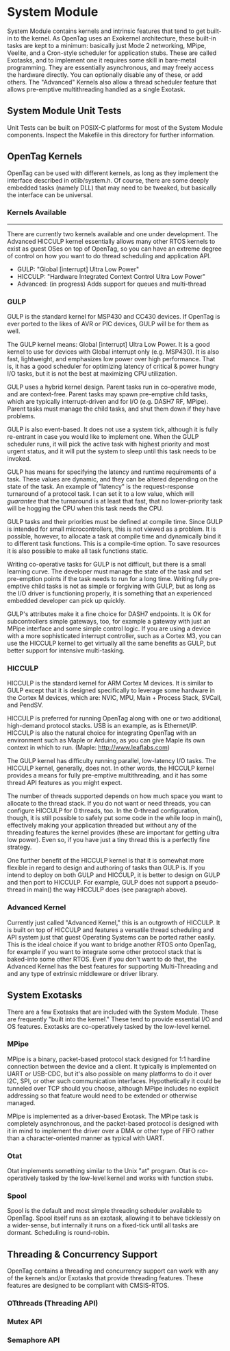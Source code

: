 System Module
=============
System Module contains kernels and intrinsic features that tend to get built-in to the kernel.  As OpenTag uses an Exokernel architecture, these built-in tasks
are kept to a minimum: basically just Mode 2 networking, MPipe, Veelite, and a Cron-style scheduler for application stubs.  These are called Exotasks, and to implement one it requires some skill in bare-metal programming.  They are essentially asynchronous, and may freely access the hardware directly.  You can optionally disable any of these, or add others.  The "Advanced" Kernels also allow a thread scheduler feature that allows pre-emptive multithreading handled as a single Exotask.

## System Module Unit Tests
Unit Tests can be built on POSIX-C platforms for most of the System Module components.  Inspect the Makefile in this directory for further information.

## OpenTag Kernels
OpenTag can be used with different kernels, as long as they implement the interface described in otlib/system.h.  Of course, there are some deeply embedded tasks (namely DLL) that may need to be tweaked, but basically the interface can be universal.

### Kernels Available
---------------------
There are currently two kernels available and one under development.  The Advanced HICCULP kernel essentially allows many other RTOS kernels to exist as guest OSes on top of OpenTag, so you can have an extreme degree of control on how you want to do thread scheduling and application API.

  * GULP: "Global [interrupt] Ultra Low Power"
  * HICCULP: "Hardware Integrated Context Control Ultra Low Power"
  * Advanced: (in progress) Adds support for queues and multi-thread 


### GULP
GULP is the standard kernel for MSP430 and CC430 devices.  If OpenTag is ever ported to the likes of AVR or PIC devices, GULP will be for them as well.

The GULP kernel means: Global [interrupt] Ultra Low Power.  It is a good kernel to use for devices with Global interrupt only (e.g. MSP430).  It is also fast, lightweight, and emphasizes low power over high performance.  That is, it has a good scheduler for optimizing latency of critical & power hungry I/O tasks, but it is not the best at maximizing CPU utilization.

GULP uses a hybrid kernel design.  Parent tasks run in co-operative mode, and are context-free.  Parent tasks may spawn pre-emptive child tasks, which are
typically interrupt-driven and for I/O (e.g. DASH7 RF, MPipe).  Parent tasks must manage the child tasks, and shut them down if they have problems.

GULP is also event-based.  It does not use a system tick, although it is fully re-entrant in case you would like to implement one.  When the GULP scheduler
runs, it will pick the active task with highest priority and most urgent status, and it will put the system to sleep until this task needs to be invoked.

GULP has means for specifying the latency and runtime requirements of a task. These values are dynamic, and they can be altered depending on the state of the task.  An example of "latency" is the request-response turnaround of a protocol task.  I can set it to a low value, which will *guarantee* that the turnaround is at least that fast, that no lower-priority task will be hogging the CPU when this task needs the CPU.

GULP tasks and their priorities must be defined at compile time.  Since GULP is intended for small microcontrollers, this is not viewed as a problem.  It is possible, however, to allocate a task at compile time and dynamically bind it to different task functions.  This is a compile-time option.  To save resources it is also possible to make all task functions static.

Writing co-operative tasks for GULP is not difficult, but there is a small learning curve.  The developer must manage the state of the task and set pre-emption points if the task needs to run for a long time.  Writing fully pre-emptive child tasks is not as simple or forgiving with GULP, but as long as the I/O driver is functioning properly, it is something that an experienced embedded developer can pick up quickly.

GULP's attributes make it a fine choice for DASH7 endpoints.  It is OK for subcontrollers simple gateways, too, for example a gateway with just an MPipe interface and some simple control logic. If you are using a device with a more sophisticated interrupt controller, such as a Cortex M3, you can use the HICCULP kernel to get virtually all the same benefits as GULP, but better support for intensive multi-tasking.


### HICCULP
HICCULP is the standard kernel for ARM Cortex M devices.  It is similar to GULP except that it is designed specifically to leverage some hardware in the Cortex M devices, which are: NVIC, MPU, Main + Process Stack, SVCall, and PendSV.

HICCULP is preferred for running OpenTag along with one or two additional, high-demand protocol stacks.  USB is an example, as is Ethernet/IP.  HICCULP is also the natural choice for integrating OpenTag with an environment such as Maple or Arduino, as you can give Maple its own context in which to run. 
(Maple: http://www.leaflabs.com)

The GULP kernel has difficulty running parallel, low-latency I/O tasks.  The HICCULP kernel, generally, does not.  In other words, the HICCULP kernel provides a means for fully pre-emptive multithreading, and it has some thread API features as you might expect.  

The number of threads supported depends on how much space you want to allocate to the thread stack.  If you do not want or need threads, you can configure 
HICCULP for 0 threads, too.  In the 0-thread configuration, though, it is still possible to safely put some code in the while loop in main(), effectively making your application threaded but without any of the threading features the kernel provides (these are important for getting ultra low power).  Even so, if you have just a tiny thread this is a perfectly fine strategy.

One further benefit of the HICCULP kernel is that it is somewhat more flexible in regard to design and authoring of tasks than GULP is.  If you intend to 
deploy on both GULP and HICCULP, it is better to design on GULP and then port  to HICCULP.  For example, GULP does not support a pseudo-thread in main() the way HICCULP does (see paragraph above).

### Advanced Kernel
Currently just called "Advanced Kernel," this is an outgrowth of HICCULP.  It is built on top of HICCULP and features a versatile thread scheduling and API system just that guest Operating Systems can be ported rather easily.  This is the ideal choice if you want to bridge another RTOS onto OpenTag, for example if you want to integrate some other protocol stack that is baked-into some other RTOS.  Even if you don't want to do that, the Advanced Kernel has the best features for supporting Multi-Threading and and any type of extrinsic middleware or driver library. 

## System Exotasks
There are a few Exotasks that are included with the System Module.  These are frequently "built into the kernel."  These tend to provide essential I/O and OS features.  Exotasks are co-operatively tasked by the low-level kernel.

### MPipe
MPipe is a binary, packet-based protocol stack designed for 1:1 hardline connection between the device and a client.  It typically is implemented on UART or USB-CDC, but it's also possible on many platforms to do it over I2C, SPI, or other such communication interfaces.  Hypothetically it could be tunneled over TCP should you choose, although MPipe includes no explicit addressing so that feature would need to be extended or otherwise managed.

MPipe is implemented as a driver-based Exotask.  The MPipe task is completely asynchronous, and the packet-based protocol is designed with it in mind to implement the driver over a DMA or other type of FIFO rather than a character-oriented manner as typical with UART.

### Otat
Otat implements something similar to the Unix "at" program.  Otat is co-operatively tasked by the low-level kernel and works with function stubs.

### Spool
Spool is the default and most simple threading scheduler available to OpenTag.  Spool itself runs as an exotask, allowing it to behave ticklessly on a wider-sense, but internally it runs on a fixed-tick until all tasks are dormant.  Scheduling is round-robin.

## Threading & Concurrency Support
OpenTag contains a threading and concurrency support can work with any of the kernels and/or Exotasks that provide threading features.  These features are designed to be compliant with CMSIS-RTOS.

### OTthreads (Threading API)

### Mutex API

### Semaphore API